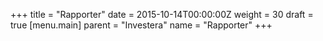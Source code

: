 +++
title = "Rapporter"
date = 2015-10-14T00:00:00Z
weight = 30
draft = true
[menu.main]
parent = "Investera"
name = "Rapporter"
+++
